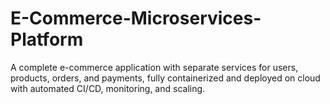 # E-Commerce-Microservices-Platform
A complete e-commerce application with separate services for users, products, orders, and payments, fully containerized and deployed on cloud with automated CI/CD, monitoring, and scaling.
